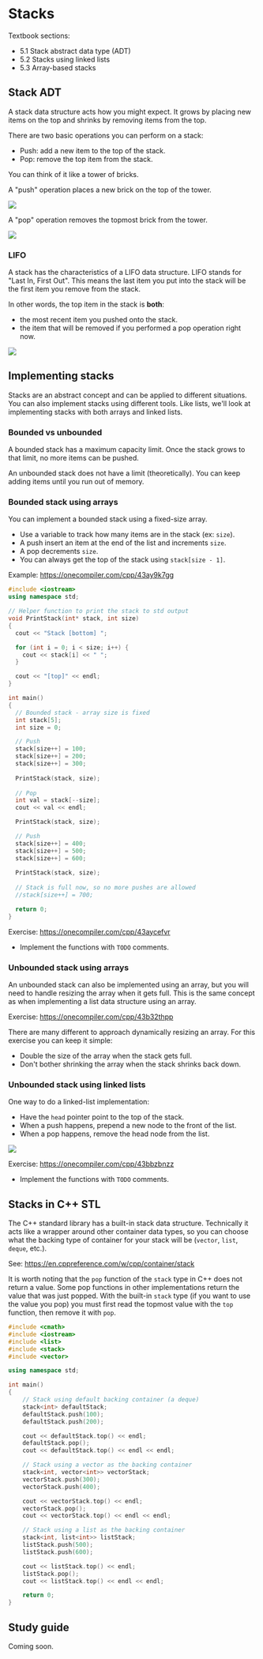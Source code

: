 # Stacks

Textbook sections:

- 5.1 Stack abstract data type (ADT)
- 5.2 Stacks using linked lists
- 5.3 Array-based stacks

## Stack ADT

A stack data structure acts how you might expect. It grows by placing new items on the top and shrinks by removing items from the top.

There are two basic operations you can perform on a stack:

- Push: add a new item to the top of the stack.
- Pop: remove the top item from the stack.

You can think of it like a tower of bricks.

A "push" operation places a new brick on the top of the tower.

![](./assets/5-stack-basic-push.svg)

A "pop" operation removes the topmost brick from the tower.

![](./assets/5-stack-basic-pop.svg)

### LIFO

A stack has the characteristics of a LIFO data structure. LIFO stands for "Last In, First Out". This means the last item you put into the stack will be the first item you remove from the stack.

In other words, the top item in the stack is **both**:
- the most recent item you pushed onto the stack.
- the item that will be removed if you performed a pop operation right now.

![](./assets/5-stack-lifo.svg)

## Implementing stacks

Stacks are an abstract concept and can be applied to different situations. You can also implement stacks using different tools. Like lists, we'll look at implementing stacks with both arrays and linked lists.

### Bounded vs unbounded

A bounded stack has a maximum capacity limit. Once the stack grows to that limit, no more items can be pushed.

An unbounded stack does not have a limit (theoretically). You can keep adding items until you run out of memory.

### Bounded stack using arrays

You can implement a bounded stack using a fixed-size array.

- Use a variable to track how many items are in the stack (ex: `size`).
- A push insert an item at the end of the list and increments `size`.
- A pop decrements `size`.
- You can always get the top of the stack using `stack[size - 1]`.

Example: https://onecompiler.com/cpp/43ay9k7gg

```cpp
#include <iostream>
using namespace std;

// Helper function to print the stack to std output
void PrintStack(int* stack, int size)
{
  cout << "Stack [bottom] ";

  for (int i = 0; i < size; i++) {
    cout << stack[i] << " ";
  }

  cout << "[top]" << endl;
}

int main() 
{
  // Bounded stack - array size is fixed
  int stack[5];
  int size = 0;

  // Push
  stack[size++] = 100;
  stack[size++] = 200;
  stack[size++] = 300;
  
  PrintStack(stack, size);
  
  // Pop
  int val = stack[--size];
  cout << val << endl;

  PrintStack(stack, size);

  // Push
  stack[size++] = 400;
  stack[size++] = 500;
  stack[size++] = 600;
  
  PrintStack(stack, size);
  
  // Stack is full now, so no more pushes are allowed
  //stack[size++] = 700;

  return 0;
}
```

Exercise: https://onecompiler.com/cpp/43aycefvr

- Implement the functions with `TODO` comments.

### Unbounded stack using arrays

An unbounded stack can also be implemented using an array, but you will need to handle resizing the array when it gets full. This is the same concept as when implementing a list data structure using an array.

Exercise: https://onecompiler.com/cpp/43b32thpp

There are many different to approach dynamically resizing an array. For this exercise you can keep it simple:

- Double the size of the array when the stack gets full.
- Don't bother shrinking the array when the stack shrinks back down.

### Unbounded stack using linked lists

One way to do a linked-list implementation:

- Have the `head` pointer point to the top of the stack.
- When a push happens, prepend a new node to the front of the list.
- When a pop happens, remove the head node from the list.

![](./assets/5-stack-linked-list.svg)

Exercise: https://onecompiler.com/cpp/43bbzbnzz

- Implement the functions with `TODO` comments.

## Stacks in C++ STL

The C++ standard library has a built-in stack data structure. Technically it acts like a wrapper around other container data types, so you can choose what the backing type of container for your stack will be (`vector`, `list`, `deque`, etc.).

See: https://en.cppreference.com/w/cpp/container/stack

It is worth noting that the `pop` function of the `stack` type in C++ does not return a value. Some pop functions in other implementations return the value that was just popped. With the built-in `stack` type (if you want to use the value you pop) you must first read the topmost value with the `top` function, then remove it with `pop`.

```cpp
#include <cmath>
#include <iostream>
#include <list>
#include <stack>
#include <vector>

using namespace std;

int main()
{
    // Stack using default backing container (a deque)
    stack<int> defaultStack;
    defaultStack.push(100);
    defaultStack.push(200);

    cout << defaultStack.top() << endl;
    defaultStack.pop();
    cout << defaultStack.top() << endl << endl;

    // Stack using a vector as the backing container
    stack<int, vector<int>> vectorStack;
    vectorStack.push(300);
    vectorStack.push(400);

    cout << vectorStack.top() << endl;
    vectorStack.pop();
    cout << vectorStack.top() << endl << endl;

    // Stack using a list as the backing container
    stack<int, list<int>> listStack;
    listStack.push(500);
    listStack.push(600);

    cout << listStack.top() << endl;
    listStack.pop();
    cout << listStack.top() << endl << endl;

    return 0;
}
```

## Study guide

Coming soon.
